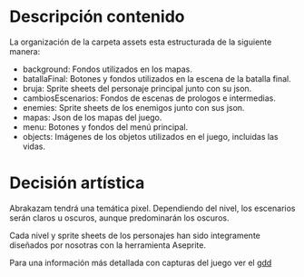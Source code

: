 # Descripción contenido
La organización de la carpeta assets esta estructurada de la siguiente manera:

 - background: Fondos utilizados en los mapas.
 - batallaFinal: Botones y fondos utilizados en la escena de la batalla final.
 - bruja: Sprite sheets del personaje principal junto con su json.
 - cambiosEscenarios: Fondos de escenas de prologos e intermedias.
 - enemies: Sprite sheets de los enemigos junto con sus json.
 - mapas: Json de los mapas del juego.
 - menu: Botones y fondos del menú principal.
 - objects: Imágenes de los objetos utilizados en el juego, incluidas las vidas.


# Decisión artística

Abrakazam tendrá una temática pixel. Dependiendo del nivel, los escenarios serán claros u oscuros, aunque predominarán los oscuros.

Cada nivel y sprite sheets de los personajes han sido integramente diseñados por nosotras con la herramienta Aseprite.

Para una información más detallada con capturas del juego ver el [gdd](https://github.com/merchf/Abrakazam/blob/master/GDD.md)
